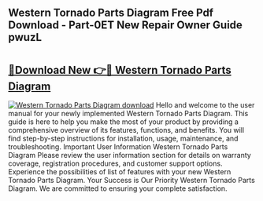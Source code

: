 ## Western Tornado Parts Diagram Free Pdf Download - Part-0ET New Repair Owner Guide pwuzL

# <h2><a href="http://dfr04e.blite.top/?on=Western+Tornado+Parts+Diagram">🔗Download New 👉🔴 Western Tornado Parts Diagram</a></h2>

[![Western Tornado Parts Diagram download](https://i.imgur.com/lujVjoI.png)](http://dfr04e.blite.top/?on=Western+Tornado+Parts+Diagram)
Hello and welcome to the user manual for your newly implemented Western Tornado Parts Diagram. This guide is here to help you make the most of your product by providing a comprehensive overview of its features, functions, and benefits. You will find step-by-step instructions for installation, usage, maintenance, and troubleshooting. Important User Information Western Tornado Parts Diagram Please review the user information section for details on warranty coverage, registration procedures, and customer support options. Experience the possibilities of list of features with your new Western Tornado Parts Diagram. Your Success is Our Priority Western Tornado Parts Diagram. We are committed to ensuring your complete satisfaction.
